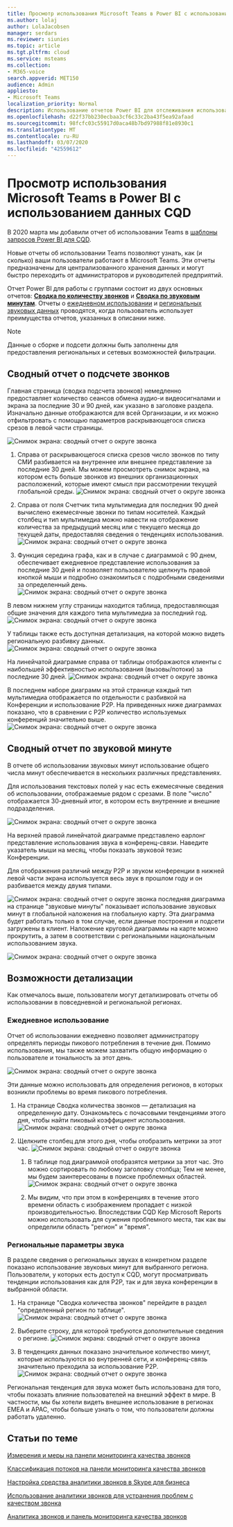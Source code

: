 ```yaml
---
title: Просмотр использования Microsoft Teams в Power BI с использованием данных CQD
ms.author: lolaj
author: LolaJacobsen
manager: serdars
ms.reviewer: siunies
ms.topic: article
ms.tgt.pltfrm: cloud
ms.service: msteams
ms.collection:
- M365-voice
search.appverid: MET150
audience: Admin
appliesto:
- Microsoft Teams
localization_priority: Normal
description: Использование отчетов Power BI для отслеживания использования Microsoft Teams в Организации.
ms.openlocfilehash: d22f37bb230ecbaa3cf6c33c2ba43f5ea92afaad
ms.sourcegitcommit: 98fcfc03c55917d0aca48b7bd97988f81e8930c1
ms.translationtype: MT
ms.contentlocale: ru-RU
ms.lasthandoff: 03/07/2020
ms.locfileid: "42559612"
---
```

# <a name="view-microsoft-teams-utilization-in-power-bi-using-cqd-data"></a>Просмотр использования Microsoft Teams в Power BI с использованием данных CQD

В 2020 марта мы добавили отчет об использовании Teams в [шаблоны запросов Power BI для CQD](https://github.com/MicrosoftDocs/OfficeDocs-SkypeForBusiness/blob/live/Teams/downloads/CQD-Power-BI-query-templates.zip?raw=true). 

Новые отчеты об использовании Teams позволяют узнать, как (и сколько) ваши пользователи работают в Microsoft Teams. Эти отчеты предназначены для централизованного хранения данных и могут быстро переходить от администраторов и руководителей предприятий.

Отчет Power BI для работы с группами состоит из двух основных отчетов: **[Сводка по количеству звонков](#call-count-summary-report)** и **[Сводка по звуковым минутам](#audio-minutes-summary-report)**. Отчеты о [ежедневном использовании](#daily-usage) и [региональных звуковых данных](#regional-audio-details) проводятся, когда пользователь использует преимущества отчетов, указанных в описании ниже.

> [!NOTE]
> Данные о сборке и подсети должны быть заполнены для предоставления региональных и сетевых возможностей фильтрации.

## <a name="call-count-summary-report"></a>Сводный отчет о подсчете звонков

Главная страница (сводка подсчета звонков) немедленно предоставляет количество сеансов обмена аудио-и видеосигналами и экрана за последние 30 и 90 дней, как указано в заголовке раздела. Изначально данные отображаются для всей Организации, и их можно отфильтровать с помощью параметров раскрывающегося списка срезов в левой части страницы.

![Снимок экрана: сводный отчет о округе звонка](media/CQD-teams-utilization-report1.png)

1. Справа от раскрывающегося списка срезов число звонков по типу СМИ разбивается на внутреннее или внешнее представление за последние 30 дней. Мы можем просмотреть снимок экрана, на котором есть больше звонков из внешних организационных расположений, которые имеют смысл при рассмотрении текущей глобальной среды.
  ![Снимок экрана: сводный отчет о округе звонка](media/CQD-teams-utilization-report2.png)

1. Справа от поля Счетчик типа мультимедиа для последних 90 дней вычислено ежемесячные звонки по типам носителей. Каждый столбец и тип мультимедиа можно навести на отображение количества за предыдущий месяц или с текущего месяца до текущей даты, предоставляя сведения о тенденциях использования.
  ![Снимок экрана: сводный отчет о округе звонка](media/CQD-teams-utilization-report3.png)

1. Функция середина графа, как и в случае с диаграммой с 90 днем, обеспечивает ежедневное представление использования за последние 30 дней и позволяет пользователю щелкнуть правой кнопкой мыши и подробно ознакомиться с подробными сведениями за определенный день.
  ![Снимок экрана: сводный отчет о округе звонка](media/CQD-teams-utilization-report4.png)

В левом нижнем углу страницы находится таблица, предоставляющая общие значения для каждого типа мультимедиа за последний год. 
    ![Снимок экрана: сводный отчет о округе звонка](media/CQD-teams-utilization-report5.png)
  
У таблицы также есть доступная детализация, на которой можно видеть региональную разбивку данных.
    ![Снимок экрана: сводный отчет о округе звонка](media/CQD-teams-utilization-report6.png)

На линейчатой диаграмме справа от таблицы отображаются клиенты с наибольшей эффективностью использования (вызовы/потоки) за последние 30 дней.
   ![Снимок экрана: сводный отчет о округе звонка](media/CQD-teams-utilization-report7.png)


В последнем наборе диаграмм на этой странице каждый тип мультимедиа отображается по отдельности с разбивкой на Конференции и использование P2P. На приведенных ниже диаграммах показано, что в сравнении с P2P количество используемых конференций значительно выше.
  ![Снимок экрана: сводный отчет о округе звонка](media/CQD-teams-utilization-report8.png)

## <a name="audio-minutes-summary-report"></a>Сводный отчет по звуковой минуте

В отчете об использовании звуковых минут использование общего числа минут обеспечивается в нескольких различных представлениях. 

Для использования текстовых полей у нас есть ежемесячные сведения об использовании, отображаемые рядом с срезами. В поле "число" отображается 30-дневный итог, в котором есть внутренние и внешние подразделения.

![Снимок экрана: сводный отчет о округе звонка](media/CQD-teams-utilization-report9.png)

На верхней правой линейчатой диаграмме представлено еарлонг представление использования звука в конференц-связи. Наведите указатель мыши на месяц, чтобы показать звуковой тезис Конференции.

Для отображения различий между P2P и звуком конференции в нижней левой части экрана используется весь звук в прошлом году и он разбивается между двумя типами.

![Снимок экрана: сводный отчет](media/CQD-teams-utilization-report10.png) о округе звонка последняя диаграмма на странице "звуковые минуты" показывает использование звуковых минут в глобальной наложения на глобальную карту. Эта диаграмма будет работать только в том случае, если данные построения и подсети загружены в клиент. Наложение круговой диаграммы на карте можно прокрутить, а затем в соответствии с региональными национальным использованием звука.

![Снимок экрана: сводный отчет о округе звонка](media/CQD-teams-utilization-report11.png)

## <a name="drill-through-capabilities"></a>Возможности детализации

Как отмечалось выше, пользователи могут детализировать отчеты об использовании в повседневной и региональной регионах.

### <a name="daily-usage"></a>Ежедневное использование

Отчет об использовании ежедневно позволяет администратору определять периоды пикового потребления в течение дня. Помимо использования, мы также можем захватить общую информацию о пользователе и тональность за этот день.

![Снимок экрана: сводный отчет о округе звонка](media/CQD-teams-utilization-report12.png)

Эти данные можно использовать для определения регионов, в которых возникли проблемы во время пикового потребления.

1.  На странице Сводка количества звонков — детализация на определенную дату. Ознакомьтесь с почасовыми тенденциями этого дня, чтобы найти пиковый коэффициент использования.
  ![Снимок экрана: сводный отчет о округе звонка](media/CQD-teams-utilization-report13.png)

2.  Щелкните столбец для этого дня, чтобы отобразить метрики за этот час.
  ![Снимок экрана: сводный отчет о округе звонка](media/CQD-teams-utilization-report14.png)
    
    1.  В таблице под диаграммой отобразятся метрики за этот час. Это можно сортировать по любому заголовку столбца; Тем не менее, мы будем заинтересованы в поиске проблемных областей.  
        ![Снимок экрана: сводный отчет о округе звонка](media/CQD-teams-utilization-report15.png)
    
    2.  Мы видим, что при этом в конференциях в течение этого времени область с изображением пропадает с низкой производительностью. Впоследствии CQD Кер Microsoft Reports можно использовать для сужения проблемного места, так как вы определили область "регион" и "время".

### <a name="regional-audio-details"></a>Региональные параметры звука

В разделе сведения о региональных звуках в конкретном разделе показано использование звуковых минут для выбранного региона. Пользователи, у которых есть доступ к CQD, могут просматривать тенденции использования как для P2P, так и для звука конференции в выбранной области.

1.  На странице "Сводка количества звонков" перейдите в раздел "определенный регион по таблице".
  ![Снимок экрана: сводный отчет о округе звонка](media/CQD-teams-utilization-report16.png)

2.  Выберите строку, для которой требуются дополнительные сведения о регионе.
  ![Снимок экрана: сводный отчет о округе звонка](media/CQD-teams-utilization-report17.png)

3.  В тенденциях данных показано значительное количество минут, которые используются во внутренней сети, и конференц-связь значительно преходила за использование P2P.
  ![Снимок экрана: сводный отчет о округе звонка](media/CQD-teams-utilization-report18.png)

Региональная тенденция для звука может быть использована для того, чтобы показать влияние пользователей на внешний эффект в мире. В частности, мы бы хотели видеть внешнее использование в регионах EMEA и APAC, чтобы больше узнать о том, что пользователи должны работать удаленно.



## <a name="related-topics"></a>Статьи по теме

[Измерения и меры на панели мониторинга качества звонков](dimensions-and-measures-available-in-call-quality-dashboard.md)

[Классификация потоков на панели мониторинга качества звонков](stream-classification-in-call-quality-dashboard.md)

[Настройка средства аналитики звонков в Skype для бизнеса](set-up-call-analytics.md)

[Использование аналитики звонков для устранения проблем с качеством звонка](use-call-analytics-to-troubleshoot-poor-call-quality.md)

[Аналитика звонков и панель мониторинга качества звонков](difference-between-call-analytics-and-call-quality-dashboard.md)
 